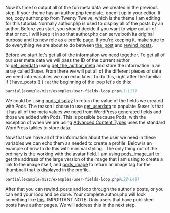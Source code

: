 <script>
{
    "title": "Step 4: Using Author.php To Show Custom Fields",
    "excerpt": "Now its time to display these fields in the front-end. In this step we will add to, or create the author.php template so it shows information about the author and their posts.",
    "menu_order": "3",
    "author": "josh412",
    "termSlugs": {
        "tutorial_type": [
            "beginner","adding-custom-fields","extending-existing-content-types","using-pods-in-themes"
        ]
    },
    "customFields": [
        {"key":"_yoast_wpseo_title", "value": "Using Author.php To Show Custom Fields - Pods Framework"},
        {"key":"_yoast_wpseo_metadesc", "value": "Showing fields from an extended users Pod in a theme's author.php template. Part of a series on creating a user directory."}
    ]
}
</script>
Now its time to output all of the fun meta data we created in the previous step. If your theme has an author.php template, open it up in your editor. If not, copy author.php from Twenty Twelve, which is the theme I am editing for this tutorial. Normally author.php is used to display all of the posts by an author. Before you start, you should decide if you want to wipe out all of that or not. I will keep it in so that author.php can serve both its original purpose and its new role as a profile page. If you're keeping it, make sure to do everything we are about to do between <a title="WordPress Codex: the_post" href="http://codex.wordpress.org/Function_Reference/the_post" target="_blank">the_post</a> and <a title="WordPress Codex: rewind_posts" href="http://codex.wordpress.org/Function_Reference/rewind_posts" target="_blank">rewind_posts</a>.

Before we start let's get all of the information we need together. To get all of our user meta data we will pass the ID of the current author to <a title="WordPress Codex:  get_userdata" href="http://codex.wordpress.org/Function_Reference/get_userdata" target="_blank">get_userdata</a> using <a title="WordPress Codex: get_the_author_meta" href="http://codex.wordpress.org/Function_Reference/get_the_author_meta" target="_blank">get_the_author_meta</a> and store the information in an array called $user. From there we will put all of the different pieces of data we need into variables we can echo later. To do this, right after the familiar if ( have_posts () ) : at the beginning of the loop let's do this:

```php
partial(example/misc/examples/user-fields-loop.php#L1-L21)
```

We could be using <a title="Pods Code Refence: pods_display" href="http://pods.io/docs/code/pods/display/" target="_blank">pods_display</a> to return the value of the fields we created with Pods. The reason I chose to use <a title="WordPress Codex: get_userdata" href="http://codex.wordpress.org/Function_Reference/get_userdata" target="_blank">get_userdata</a> to populate $user is that it has all of the meta values we need from WordPress generated fields and those we added with Pods. This is possible because Pods, with the exception of when we are using <a title="Advanced Content Types" href="http://pods.io/docs/learn/what-are-advanced-content-types/" target="_blank">Advanced Content Types</a> uses the standard WordPress tables to store data.

Now that we have all of the information about the user we need in these variables we can echo them as needed to create a profile. Below is an example of how to do this with minimal styling.  The only thing out of the ordinary is the working with the avatar field. I am using <a title="Pods Code Reference: pods_image_url" href="http://pods.io/docs/code/field-functions/pods-image-url/" target="_blank">pods_image_url</a> to get the address of the large version of the image that I am using to create a link to the image itself, and <a title="Pods Code Reference: pods_image" href="http://pods.io/docs/code/field-functions/pods-image/" target="_blank">pods_image</a> to return an image tag for the thumbnail that is displayed in the profile.

```php
partial(example/misc/examples/user-fields-loop.php#L22-L48)
```

After that you can rewind_posts and loop through the author's posts, or you can end your loop and be done. Your complete author.php will look something like <a title="complete code for author.php template" href="https://gist.github.com/Shelob9/6504376/raw/becacfc5de3662bb04fbbc0fd4212f7a19a887ee/03.author.php" target="_blank">this</a>. IMPORTANT NOTE: Only users that have published posts have author pages. We will address this in the next step.
